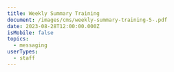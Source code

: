 ```yaml
---
title: Weekly Summary Training
document: /images/cms/weekly-summary-training-5-.pdf
date: 2023-08-28T12:00:00.000Z
isMobile: false
topics:
  - messaging
userTypes:
  - staff
---
```

